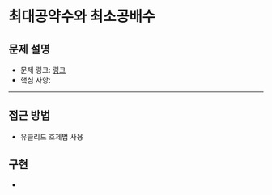 # 최대공약수와 최소공배수

## 문제 설명
- 문제 링크: [링크](https://www.acmicpc.net/problem/2609)
- 핵심 사항:
---

## 접근 방법
- 유클리드 호제법 사용

## 구현
- 